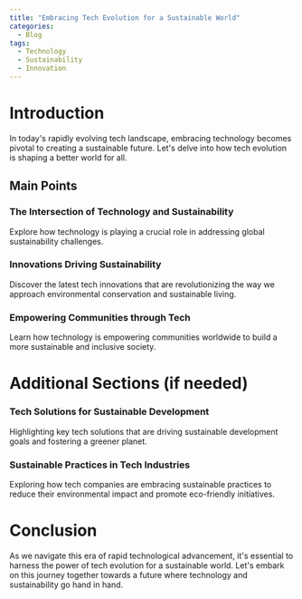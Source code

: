 ```yaml
---
title: "Embracing Tech Evolution for a Sustainable World"
categories:
  - Blog
tags:
  - Technology
  - Sustainability
  - Innovation
---
```


# Introduction
In today's rapidly evolving tech landscape, embracing technology becomes pivotal to creating a sustainable future. Let's delve into how tech evolution is shaping a better world for all.

## Main Points
### The Intersection of Technology and Sustainability
Explore how technology is playing a crucial role in addressing global sustainability challenges.

### Innovations Driving Sustainability
Discover the latest tech innovations that are revolutionizing the way we approach environmental conservation and sustainable living.

### Empowering Communities through Tech
Learn how technology is empowering communities worldwide to build a more sustainable and inclusive society.

# Additional Sections (if needed)
### Tech Solutions for Sustainable Development
Highlighting key tech solutions that are driving sustainable development goals and fostering a greener planet.

### Sustainable Practices in Tech Industries
Exploring how tech companies are embracing sustainable practices to reduce their environmental impact and promote eco-friendly initiatives.

# Conclusion
As we navigate this era of rapid technological advancement, it's essential to harness the power of tech evolution for a sustainable world. Let's embark on this journey together towards a future where technology and sustainability go hand in hand.